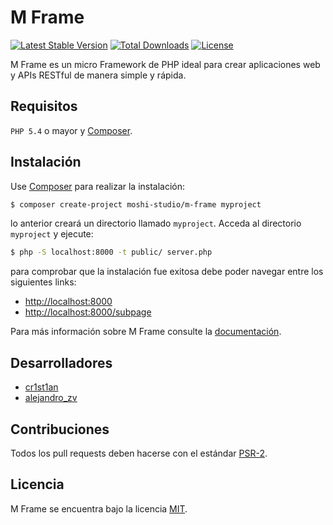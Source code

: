 # M Frame

[![Latest Stable Version](https://poser.pugx.org/moshi-studio/m-frame/v/stable)](https://packagist.org/packages/moshi-studio/m-frame)
[![Total Downloads](https://poser.pugx.org/moshi-studio/m-frame/downloads)](https://packagist.org/packages/moshi-studio/m-frame)
[![License](https://poser.pugx.org/moshi-studio/m-frame/license)](https://packagist.org/packages/moshi-studio/m-frame)

M Frame es un micro Framework de PHP ideal para crear aplicaciones web y APIs RESTful de manera simple y rápida.

## Requisitos

`PHP 5.4` o mayor y [Composer](https://getcomposer.org/).

## Instalación

Use [Composer](https://getcomposer.org/) para realizar la instalación:

```bash
$ composer create-project moshi-studio/m-frame myproject
```

lo anterior creará un directorio llamado `myproject`. Acceda al directorio `myproject` y ejecute: 

```bash
$ php -S localhost:8000 -t public/ server.php
```

para comprobar que la instalación fue exitosa debe poder navegar entre los siguientes links: 

* <http://localhost:8000>
* <http://localhost:8000/subpage>

Para más información sobre M Frame consulte la [documentación](https://github.com/Moshi-Studio/M-Frame/wiki).

## Desarrolladores

- [cr1st1an](https://twitter.com/cr1st1an)
- [alejandro_zv](https://twitter.com/alejandro_zv)

## Contribuciones

Todos los pull requests deben hacerse con el estándar [PSR-2](http://www.php-fig.org/psr/psr-2/). 

## Licencia 

M Frame se encuentra bajo la licencia [MIT](https://github.com/Moshi-Studio/M-Frame/master/LICENSE.txt).
